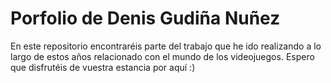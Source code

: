 # Porfolio de Denis Gudiña Nuñez
En este repositorio encontraréis parte del trabajo que he ido realizando a lo largo de estos años relacionado con el mundo de los videojuegos.
Espero que disfrutéis de vuestra estancia por aquí :)
